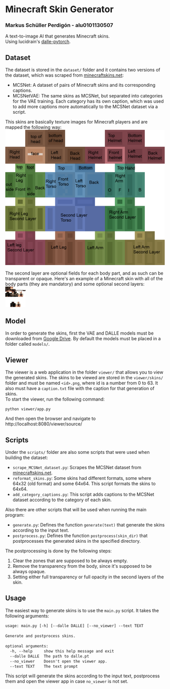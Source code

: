 # Minecraft Skin Generator
### Markus Schüller Perdigón - alu0101130507
A text-to-image AI that generates Minecraft skins.  
Using lucidrain's [dalle-pytorch](https://github.com/lucidrains/DALLE-pytorch).

## Dataset
The dataset is stored in the `dataset/` folder and it contains two versions of the dataset, which was scraped from [minecraftskins.net](https://minecraftskins.net/):
* MCSNet: A dataset of pairs of Minecraft skins and its corresponding captions.
* MCSNetVAE: The same skins as MCSNet, but separated into categories for the VAE training. Each category has its own caption, which was used to add more captions more automatically to the MCSNet dataset via a script.

This skins are basically texture images for Minecraft players and are mapped the following way:
![](resources/template.png)

The second layer are optional fields for each body part, and as such can be transparent or opaque.
Here's an example of a Minecraft skin with all of the body parts (they are mandatory) and some optional second layers:
![](dataset/MCSNet/50sgangster.png)

## Model
In order to generate the skins, first the VAE and DALLE models must be downloaded from [Google Drive](https://drive.google.com/file/d/19DTefjguy_OVN98J-e6okLWxCdc5C9Ic/view?usp=sharing). By default the models must be placed in a folder called `models/`.  

## Viewer
The viewer is a web application in the folder `viewer/` that allows you to view the generated skins. The skins to be viewed are stored in the `viewer/skins/` folder and must be named `<id>.png`, where id is a number from 0 to 63. It also must have a `caption.txt` file with the caption for that generation of skins.  
To start the viewer, run the following command:
```
python viewer/app.py
```
And then open the browser and navigate to http://localhost:8080/viewer/source/

## Scripts
Under the `scripts/` folder are also some scripts that were used when building the dataset:
* `scrape_MCSNet_dataset.py`: Scrapes the MCSNet dataset from [minecraftskins.net](https://minecraftskins.net/).
* `reformat_skins.py`: Some skins had different formats, some where 64x32 (old format) and some 64x64. This script formats the skins to 64x64.
* `add_category_captions.py`: This script adds captions to the MCSNet dataset according to the category of each skin.

Also there are other scripts that will be used when running the main program:
* `generate.py`: Defines the function `generate(text)` that generate the skins according to the input text.
* `postprocess.py`: Defines the function `postprocess(skin_dir)` that postprocesses the generated skins in the specified directory. 

The postprocessing is done by the following steps:
1. Clear the zones that are supposed to be always empty.
2. Remove the transparency from the body, since it's supposed to be always opaque.
3. Setting either full transparency or full opacity in the second layers of the skin.

## Usage
The easiest way to generate skins is to use the `main.py` script. It takes the following arguments:

```
usage: main.py [-h] [--dalle DALLE] [--no_viewer] --text TEXT

Generate and postprocess skins.

optional arguments:
  -h, --help     show this help message and exit
  --dalle DALLE  The path to dalle.pt
  --no_viewer    Doesn't open the viewer app.
  --text TEXT    The text prompt
```

This script will generate the skins according to the input text, postprocess them and open the viewer app in case `no_viewer` is not set.